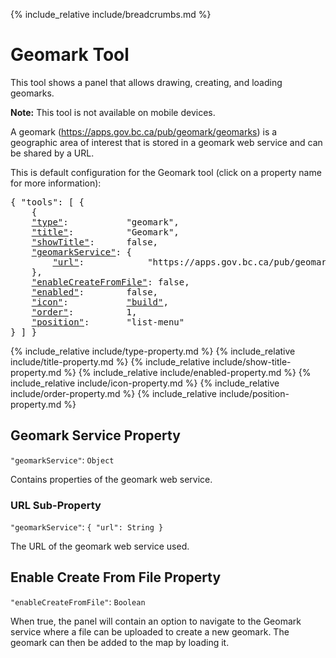 {% include_relative include/breadcrumbs.md %}

# Geomark Tool

This tool shows a panel that allows drawing, creating, and loading geomarks.

**Note:** This tool is not available on mobile devices.

A geomark (https://apps.gov.bc.ca/pub/geomark/geomarks) is a geographic area of interest that is stored in a geomark web service and can be shared by a URL.

This is default configuration for the Geomark tool (click on a property name for more information):
<pre>
{ "tools": [ {
    {
    <a href="#type-property">"type"</a>:           "geomark",
    <a href="#title-property">"title"</a>:          "Geomark",
    <a href="#showtitle-property">"showTitle"</a>:      false,
    <a href="#geomark-service-property">"geomarkService"</a>: {
        <a href="#url-sub-property">"url"</a>:            "https://apps.gov.bc.ca/pub/geomark"
    },
    <a href="#enable-create-from-file-property">"enableCreateFromFile"</a>: false,
    <a href="#enabled-property">"enabled"</a>:        false,
    <a href="#icon-property"     >"icon"</a>:           <a href="https://material.io/tools/icons/?icon=build" target="material">"build"</a>,
    <a href="#order-property"    >"order"</a>:          1,
    <a href="#position-property" >"position"</a>:       "list-menu"
} ] }
</pre>

{% include_relative include/type-property.md %}
{% include_relative include/title-property.md %}
{% include_relative include/show-title-property.md %}
{% include_relative include/enabled-property.md %}
{% include_relative include/icon-property.md %}
{% include_relative include/order-property.md %}
{% include_relative include/position-property.md %}

## Geomark Service Property
`"geomarkService"`: `Object`

Contains properties of the geomark web service.

### URL Sub-Property
`"geomarkService"`: `{ "url": String }`

The URL of the geomark web service used.

## Enable Create From File Property
`"enableCreateFromFile"`: `Boolean`

When true, the panel will contain an option to navigate to the Geomark service where a file can be uploaded to create a new geomark. The geomark can then be added to the map by loading it.